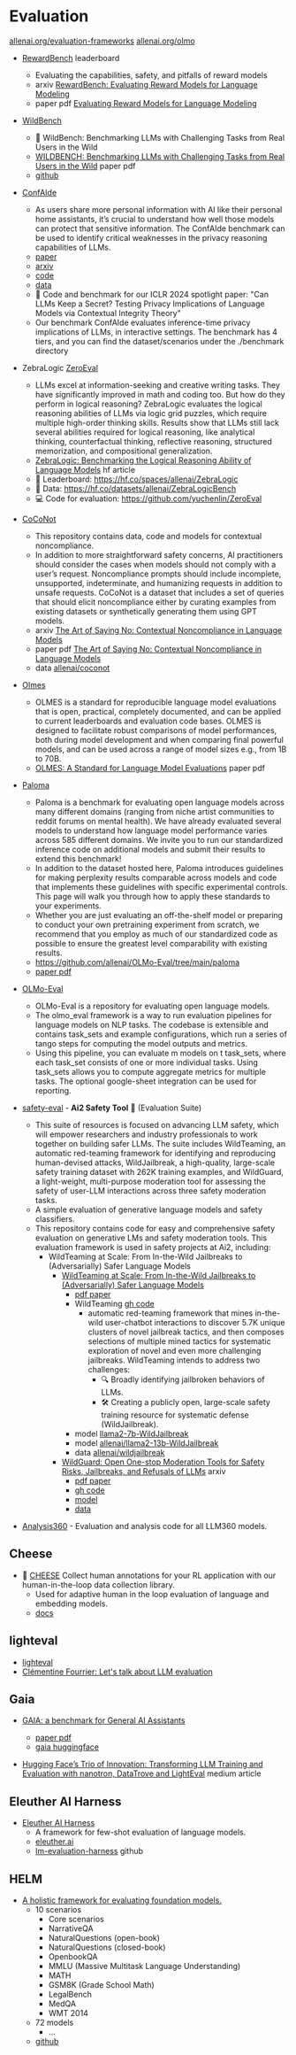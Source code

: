 # Evaluation

[allenai.org/evaluation-frameworks](https://allenai.org/evaluation-frameworks)
[allenai.org/olmo](https://allenai.org/olmo)

- [RewardBench](https://huggingface.co/spaces/allenai/reward-bench) leaderboard
    - Evaluating the capabilities, safety, and pitfalls of reward models
    - arxiv [RewardBench: Evaluating Reward Models for Language Modeling](https://arxiv.org/abs/2403.13787)
    - paper pdf [Evaluating Reward Models for Language Modeling](https://arxiv.org/pdf/2403.13787)

- [WildBench](https://huggingface.co/spaces/allenai/WildBench)
    - 🦁 WildBench: Benchmarking LLMs with Challenging Tasks from Real Users in the Wild
    - [WILDBENCH: Benchmarking LLMs with Challenging Tasks from Real Users in the Wild](https://allenai.github.io/WildBench/WildBench_paper.pdf) paper pdf
    - [github](https://github.com/allenai/WildBench)

- [ConfAIde](https://confaide.github.io/)
    - As users share more personal information with AI like their personal home assistants, it’s crucial to understand how well those models can protect that sensitive information. The ConfAIde benchmark can be used to identify critical weaknesses in the privacy reasoning capabilities of LLMs.
    - [paper](https://arxiv.org/pdf/2310.17884)
    - [arxiv](https://arxiv.org/abs/2310.17884)
    - [code](https://github.com/skywalker023/confaide)
    - [data](https://github.com/skywalker023/confAIde/tree/main/benchmark)
    - 🤫 Code and benchmark for our ICLR 2024 spotlight paper: "Can LLMs Keep a Secret? Testing Privacy Implications of Language Models via Contextual Integrity Theory"
    - Our benchmark ConfAIde evaluates inference-time privacy implications of LLMs, in interactive settings. The benchmark has 4 tiers, and you can find the dataset/scenarios under the ./benchmark directory

- ZebraLogic [ZeroEval](https://github.com/yuchenlin/ZeroEval) 
    - LLMs excel at information-seeking and creative writing tasks. They have significantly improved in math and coding too. But how do they perform in logical reasoning? ZebraLogic evaluates the logical reasoning abilities of LLMs via logic grid puzzles, which require multiple high-order thinking skills. Results show that LLMs still lack several abilities required for logical reasoning, like analytical thinking, counterfactual thinking, reflective reasoning, structured memorization, and compositional generalization.
    - [ZebraLogic: Benchmarking the Logical Reasoning Ability of Language Models](https://huggingface.co/blog/yuchenlin/zebra-logic) hf article
    - 🤗 Leaderboard: https://hf.co/spaces/allenai/ZebraLogic
    - 🦓 Data: https://hf.co/datasets/allenai/ZebraLogicBench
    - 💻 Code for evaluation: https://github.com/yuchenlin/ZeroEval

- [CoCoNot](https://github.com/allenai/noncompliance)
    - This repository contains data, code and models for contextual noncompliance.
    - In addition to more straightforward safety concerns, AI practitioners should consider the cases when models should not comply with a user’s request. Noncompliance prompts should include incomplete, unsupported, indeterminate, and humanizing requests in addition to unsafe requests. CoCoNot is a dataset that includes a set of queries that should elicit noncompliance either by curating examples from existing datasets or synthetically generating them using GPT models.
    - arxiv [The Art of Saying No: Contextual Noncompliance in Language Models](https://arxiv.org/abs/2407.12043)
    - paper pdf [The Art of Saying No: Contextual Noncompliance in Language Models](https://nbviewer.org/github/allenai/noncompliance/blob/main/paper.pdf)
    - data [allenai/coconot](https://huggingface.co/datasets/allenai/coconot)

- [Olmes](https://github.com/allenai/OLMo-Eval/tree/main/olmo_eval/tasks/olmes_v0_1)
    - OLMES is a standard for reproducible language model evaluations that is open, practical, completely documented, and can be applied to current leaderboards and evaluation code bases. OLMES is designed to facilitate robust comparisons of model performances, both during model development and when comparing final powerful models, and can be used across a range of model sizes e.g., from 1B to 70B.
    - [OLMES: A Standard for Language Model Evaluations](https://www.semanticscholar.org/paper/OLMES%3A-A-Standard-for-Language-Model-Evaluations-Gu-Tafjord/c689c37c5367abe4790bff402c1d54944ae73b2a) paper pdf

- [Paloma](https://github.com/allenai/OLMo-Eval/blob/main/paloma/README.md)
    - Paloma is a benchmark for evaluating open language models across many different domains (ranging from niche artist communities to reddit forums on mental health). We have already evaluated several models to understand how language model performance varies across 585 different domains. We invite you to run our standardized inference code on additional models and submit their results to extend this benchmark!
    - In addition to the dataset hosted here, Paloma introduces guidelines for making perplexity results comparable across models and code that implements these guidelines with specific experimental controls. This page will walk you through how to apply these standards to your experiments.
    - Whether you are just evaluating an off-the-shelf model or preparing to conduct your own pretraining experiment from scratch, we recommend that you employ as much of our standardized code as possible to ensure the greatest level comparability with existing results.
    - https://github.com/allenai/OLMo-Eval/tree/main/paloma
    - [paper pdf](https://www.semanticscholar.org/paper/Paloma%3A-A-Benchmark-for-Evaluating-Language-Model-Magnusson-Bhagia/1a3f7e23ef8f0bf06d0efa0dc174e4e361226ead?utm_source=direct_link)

- [OLMo-Eval](https://github.com/allenai/OLMo-Eval)
    - OLMo-Eval is a repository for evaluating open language models.
    - The olmo_eval framework is a way to run evaluation pipelines for language models on NLP tasks. The codebase is extensible and contains task_sets and example configurations, which run a series of tango steps for computing the model outputs and metrics.
    - Using this pipeline, you can evaluate m models on t task_sets, where each task_set consists of one or more individual tasks. Using task_sets allows you to compute aggregate metrics for multiple tasks. The optional google-sheet integration can be used for reporting.

- [safety-eval](https://github.com/allenai/safety-eval) - **Ai2 Safety Tool** 🧰 (Evaluation Suite)
    - This suite of resources is focused on advancing LLM safety, which will empower researchers and industry professionals to work together on building safer LLMs. The suite includes WildTeaming, an automatic red-teaming framework for identifying and reproducing human-devised attacks, WildJailbreak, a high-quality, large-scale safety training dataset with 262K training examples, and WildGuard, a light-weight, multi-purpose moderation tool for assessing the safety of user-LLM interactions across three safety moderation tasks.
    - A simple evaluation of generative language models and safety classifiers.
    - This repository contains code for easy and comprehensive safety evaluation on generative LMs and safety moderation tools. This evaluation framework is used in safety projects at Ai2, including:
        - WildTeaming at Scale: From In-the-Wild Jailbreaks to (Adversarially) Safer Language Models
            - [WildTeaming at Scale: From In-the-Wild Jailbreaks to (Adversarially) Safer Language Models](https://arxiv.org/abs/2406.18510)
                - [pdf paper](https://arxiv.org/pdf/2406.18510)
                - WildTeaming [gh code](https://github.com/allenai/wildteaming)
                    - automatic red-teaming framework that mines in-the-wild user-chatbot interactions to discover 5.7K unique clusters of novel jailbreak tactics, and then composes selections of multiple mined tactics for systematic exploration of novel and even more challenging jailbreaks. WildTeaming intends to address two challenges:
                        - 🔍 Broadly identifying jailbroken behaviors of LLMs.
                        - 🛠️ Creating a publicly open, large-scale safety training resource for systematic defense (WildJailbreak).
                - model [llama2-7b-WildJailbreak](https://huggingface.co/allenai/llama2-7b-WildJailbreak)
                - model [allenai/llama2-13b-WildJailbreak](https://huggingface.co/allenai/llama2-13b-WildJailbreak)
                - data [allenai/wildjailbreak](https://huggingface.co/datasets/allenai/wildjailbreak)
            - [WildGuard: Open One-stop Moderation Tools for Safety Risks, Jailbreaks, and Refusals of LLMs](https://arxiv.org/abs/2406.18495) arxiv
                - [pdf paper](https://arxiv.org/pdf/2406.18495)
                - [gh code](https://github.com/allenai/wildguard)
                - [model](https://huggingface.co/allenai/wildguard)
                - [data](https://huggingface.co/datasets/allenai/wildguardmix)

- [Analysis360](https://github.com/LLM360/Analysis360) - Evaluation and analysis code for all LLM360 models.

## Cheese

- 🧀 [CHEESE](https://github.com/CarperAI/cheese) Collect human annotations for your RL application with our human-in-the-loop data collection library.
    - Used for adaptive human in the loop evaluation of language and embedding models.
    - [docs](https://cheese1.readthedocs.io/en/latest/)

## lighteval

- [lighteval](https://github.com/huggingface/lighteval)
- [Clémentine Fourrier: Let's talk about LLM evaluation](https://huggingface.co/blog/clefourrier/llm-evaluation)

## Gaia

- [GAIA: a benchmark for General AI Assistants](https://scholar.google.com/citations?view_op=view_citation&hl=en&user=UiK-jPcAAAAJ&authuser=1&citation_for_view=UiK-jPcAAAAJ:8k81kl-MbHgC)
    - [paper pdf](https://arxiv.org/pdf/2311.12983)
    - [gaia huggingface](https://huggingface.co/gaia-benchmark)

- [Hugging Face’s Trio of Innovation: Transforming LLM Training and Evaluation with nanotron, DataTrove and LightEval](https://medium.com/@datadrifters/hugging-faces-trio-of-innovation-transforming-llm-training-and-evaluation-with-nanotron-289a8a22d133) medium article

## Eleuther AI Harness

- [Eleuther AI Harness](https://github.com/EleutherAI/lm-evaluation-harness)
    - A framework for few-shot evaluation of language models.
    - [eleuther.ai](https://www.eleuther.ai/)
    - [lm-evaluation-harness](https://github.com/EleutherAI/lm-evaluation-harness) github

## HELM

- [A holistic framework for evaluating foundation models.](https://crfm.stanford.edu/helm/lite/latest/)
    - 10 scenarios
        - Core scenarios
        - NarrativeQA
        - NaturalQuestions (open-book)
        - NaturalQuestions (closed-book)
        - OpenbookQA
        - MMLU (Massive Multitask Language Understanding)
        - MATH
        - GSM8K (Grade School Math)
        - LegalBench
        - MedQA
        - WMT 2014
    - 72 models
        - ...
    - [github](https://github.com/stanford-crfm/helm)